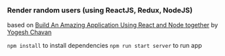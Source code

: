 ### Render random users (using ReactJS, Redux, NodeJS)
based on [Build An Amazing Application Using React and Node together](https://medium.com/javascript-in-plain-english/build-an-amazing-application-using-react-and-nodejs-together-fad13ab7b49c) by [Yogesh Chavan](https://medium.com/@yogeshchavan)

`npm install` to install dependencies
`npm run start server` to run app
